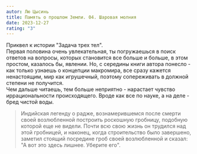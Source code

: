 ```yaml
---
autor: Лю Цысинь
title: Память о прошлом Земли. 04. Шаровая молния
date: 2023-12-27
rating: "3"
---
```

Приквел к истории "Задача трех тел".  
Первая половина очень увлекательная, ты погружаешься в поиск ответов на вопросы, которых становится все больше и больше, в этом простом, казалось бы, явлении. Но, с середины книги автора понесло - как только узнаешь о концепции макромира, все сразу кажется ненастоящим, мир как игрушечный, поэтому сопереживать в должной степени не получится.  
Чем дальше читаешь, тем больше неприятно - нарастает чувство иррациональности происходящего. Вроде как все по науке, а на деле - бред чистой воды.

> Индийская легенду о радже, вознамерившемся после смерти своей возлюбленной построить роскошную гробницу, подобную которой еще не видели. Почти всю свою жизнь он трудился над этой гробницей, и наконец, когда строительство было завершено, заметил стоящий посредине гроб своей возлюбленной и сказал: "А вот это здесь лишнее. Уберите его".
